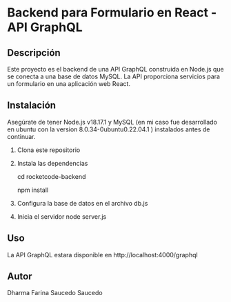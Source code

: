 # Backend para Formulario en React - API GraphQL

## Descripción
Este proyecto es el backend de una API GraphQL construida en Node.js que se conecta a una base de datos MySQL. La API proporciona servicios para un formulario en una aplicación web React.

## Instalación

Asegúrate de tener Node.js v18.17.1 y MySQL (en mi caso fue desarrollado en ubuntu con la version 8.0.34-0ubuntu0.22.04.1 ) instalados antes de continuar.

1. Clona este repositorio
2. Instala las dependencias
   
    cd rocketcode-backend
   
    npm install

4. Configura la base de datos en el archivo db.js
5. Inicia el servidor
     node server.js

## Uso

La API GraphQL estara disponible en http://localhost:4000/graphql


## Autor

Dharma Farina Saucedo Saucedo
